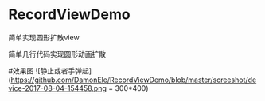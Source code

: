 # RecordViewDemo
简单实现圆形扩散view

简单几行代码实现圆形动画扩散

#效果图
![静止或者手弹起](https://github.com/DamonEle/RecordViewDemo/blob/master/screeshot/device-2017-08-04-154458.png = 300*400)

